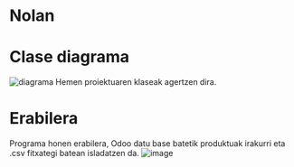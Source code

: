 # Nolan

# Clase diagrama
![diagrama](https://user-images.githubusercontent.com/43339379/136165659-42d125a1-b4a6-4e91-8292-7059586b7db7.PNG)
Hemen proiektuaren klaseak agertzen dira.

# Erabilera
Programa honen erabilera, Odoo datu base batetik produktuak irakurri eta .csv fitxategi batean isladatzen da.
![image](https://user-images.githubusercontent.com/75113996/136338333-bdea3521-fd4f-499b-a952-ea492082386a.png)
